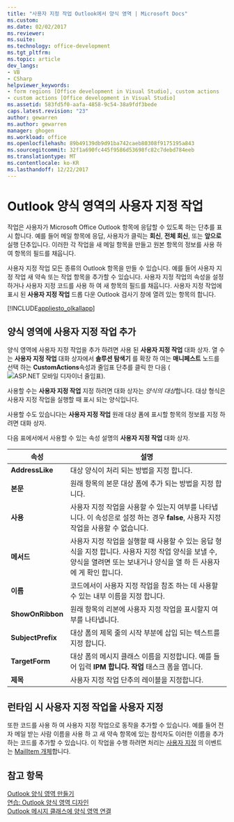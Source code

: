 ```yaml
---
title: "사용자 지정 작업 Outlook에서 양식 영역 | Microsoft Docs"
ms.custom: 
ms.date: 02/02/2017
ms.reviewer: 
ms.suite: 
ms.technology: office-development
ms.tgt_pltfrm: 
ms.topic: article
dev_langs:
- VB
- CSharp
helpviewer_keywords:
- form regions [Office development in Visual Studio], custom actions
- custom actions [Office development in Visual Studio]
ms.assetid: 583fd5f0-aafa-4858-9c54-38a9fdf3bede
caps.latest.revision: "23"
author: gewarren
ms.author: gewarren
manager: ghogen
ms.workload: office
ms.openlocfilehash: 89b49139db9d91ba742caeb80308f9175195a843
ms.sourcegitcommit: 32f1a690fc445f9586d53698fc82c7debd784eeb
ms.translationtype: MT
ms.contentlocale: ko-KR
ms.lasthandoff: 12/22/2017
---
```

# <a name="custom-actions-in-outlook-form-regions"></a>Outlook 양식 영역의 사용자 지정 작업
  작업은 사용자가 Microsoft Office Outlook 항목에 응답할 수 있도록 하는 단추를 표시 합니다. 예를 들어 메일 항목에 응답, 사용자가 클릭는 **회신**, **전체 회신**, 또는 **앞으로** 실행 단추입니다. 이러한 각 작업을 새 메일 항목을 만들고 원본 항목의 정보를 사용 하 여 항목의 필드를 채웁니다.  
  
 사용자 지정 작업 모든 종류의 Outlook 항목을 만들 수 있습니다. 예를 들어 사용자 지정 작업 새 약속 또는 작업 항목을 추가할 수 있습니다. 사용자 지정 작업의 속성을 설정 하거나 사용자 지정 코드를 사용 하 여 새 항목의 필드를 채웁니다. 사용자 지정 작업에 표시 된 **사용자 지정 작업** 드롭 다운 Outlook 검사기 창에 열려 있는 항목의 합니다.  
  
 [!INCLUDE[appliesto_olkallapp](../vsto/includes/appliesto-olkallapp-md.md)]  
  
## <a name="adding-custom-actions-to-a-form-region"></a>양식 영역에 사용자 지정 작업 추가  
 양식 영역에 사용자 지정 작업을 추가 하려면 사용 된 **사용자 지정 작업** 대화 상자. 열 수는 **사용자 지정 작업** 대화 상자에서 **솔루션 탐색기** 를 확장 하 여는 **매니페스트** 노드를 선택 하는 **CustomActions**속성과 줄임표 단추를 클릭 한 다음 (![ASP.NET 모바일 디자이너 줄임표](../sharepoint/media/mwellipsis.gif "ASP.NET 모바일 디자이너 줄임표")).  
  
 사용할 수는 **사용자 지정 작업** 지정 하려면 대화 상자는 *양식의 대상*합니다. 대상 형식은 사용자 지정 작업을 실행할 때 표시 되는 양식입니다.  
  
 사용할 수도 있습니다는 **사용자 지정 작업** 원래 대상 폼에 표시할 항목의 정보를 지정 하려면 대화 상자.  
  
 다음 표에서에서 사용할 수 있는 속성 설명의 **사용자 지정 작업** 대화 상자.  
  
|속성|설명|  
|--------------|-----------------|  
|**AddressLike**|대상 양식이 처리 되는 방법을 지정 합니다.|  
|**본문**|원래 항목의 본문 대상 폼에 추가 되는 방법을 지정 합니다.|  
|**사용**|사용자 지정 작업을 사용할 수 있는지 여부를 나타냅니다. 이 속성은로 설정 하는 경우 **false**, 사용자 지정 작업을 사용할 수 없습니다.|  
|**메서드**|사용자 지정 작업을 실행할 때 사용할 수 있는 응답 형식을 지정 합니다. 사용자 지정 작업 양식을 보낼 수, 양식을 열려면 또는 보내거나 양식을 열 하 든 사용자에 게 확인 합니다.|  
|**이름**|코드에서이 사용자 지정 작업을 참조 하는 데 사용할 수 있는 내부 이름을 지정 합니다.|  
|**ShowOnRibbon**|원래 항목의 리본에 사용자 지정 작업을 표시할지 여부를 나타냅니다.|  
|**SubjectPrefix**|대상 폼의 제목 줄의 시작 부분에 삽입 되는 텍스트를 지정 합니다.|  
|**TargetForm**|대상 폼의 메시지 클래스 이름을 지정합니다. 예를 들어 입력 **IPM 합니다. 작업** 태스크 폼을 엽니다.|  
|**제목**|사용자 지정 작업 단추의 레이블을 지정합니다.|  
  
## <a name="customizing-a-custom-action-at-run-time"></a>런타임 시 사용자 지정 작업을 사용자 지정  
 또한 코드를 사용 하 여 사용자 지정 작업으로 동작을 추가할 수 있습니다. 예를 들어 전자 메일 받는 사람 이름을 사용 하 고 새 약속 항목에 있는 참석자도 이러한 이름을 추가 하는 코드를 추가할 수 있습니다. 이 작업을 수행 하려면 처리는 [사용자 지정](http://msdn.microsoft.com/library/office/ff862186.aspx) 의 이벤트는 [MailItem 개체](http://msdn.microsoft.com/library/office/ff861332.aspx)합니다.  
  
## <a name="see-also"></a>참고 항목  
 [Outlook 양식 영역 만들기](../vsto/creating-outlook-form-regions.md)   
 [연습: Outlook 양식 영역 디자인](../vsto/walkthrough-designing-an-outlook-form-region.md)   
 [Outlook 메시지 클래스에 양식 영역 연결](../vsto/associating-a-form-region-with-an-outlook-message-class.md)  
  
  